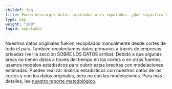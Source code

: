 ```yaml
---
childof: faq
title: Puedo descargar datos imputados o no imputados. ¿Qué significa esto?
type: map
weight: "200"
faqid: imputados
---
```

Nuestros datos originales fueron recopilados manualmente desde cortes de todo el país. También recolectamos datos primarios a través de empresas privadas (ver la sección SOBRE LOS DATOS arriba). Debido a que algunas áreas no tienen datos a través del tiempo en las cortes o en otras fuentes, usamos modelos estadísticos para cubrir estas brechas con modelaciones estimadas. Puedes realizar análisis estadísticos con nuestros datos de las cortes y con los datos originales, pero no con las modelaciones. Para más detalles, lee [nuestro reporte metodológico](https://evictionlab.org/docs/Eviction_Lab_Methodology_Report_2022.pdf).